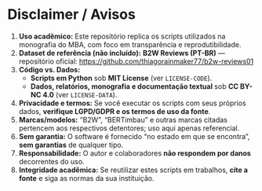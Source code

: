 # Disclaimer / Avisos

1. **Uso acadêmico:** Este repositório replica os scripts utilizados na monografia do MBA, com foco em transparência e reprodutibilidade.  
2. **Dataset de referência (não incluído):** **B2W Reviews (PT-BR)** — repositório oficial: https://github.com/thiagorainmaker77/b2w-reviews01  
3. **Código vs. Dados:**  
   - **Scripts em Python** sob **MIT License** (ver `LICENSE-CODE`).  
   - **Dados, relatórios, monografia e documentação textual** sob **CC BY-NC 4.0** (ver `LICENSE-DATA`).  
4. **Privacidade e termos:** Se você executar os scripts com seus próprios dados, **verifique LGPD/GDPR e os termos de uso da fonte**.  
5. **Marcas/modelos:** “B2W”, “BERTimbau” e outras marcas citadas pertencem aos respectivos detentores; uso aqui apenas referencial.  
6. **Sem garantia:** O software é fornecido “no estado em que se encontra”, **sem garantias** de qualquer tipo.  
7. **Responsabilidade:** O autor e colaboradores **não respondem por danos** decorrentes do uso.  
8. **Integridade acadêmica:** Se reutilizar estes scripts em trabalhos, **cite a fonte** e siga as normas da sua instituição.

